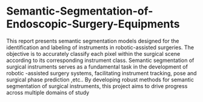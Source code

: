 # Semantic-Segmentation-of-Endoscopic-Surgery-Equipments
This report presents semantic segmentation models designed for the identification and labeling of  instruments in robotic-assisted surgeries. The objective is to accurately classify each pixel within the surgical scene according to its corresponding instrument class. Semantic segmentation of surgical instruments serves as a fundamental task in the development of robotic -assisted surgery systems, facilitating instrument tracking, pose and surgical phase prediction ,etc.. By developing robust methods for semantic segmentation of surgical instruments, this project aims to drive progress across multiple domains of study

